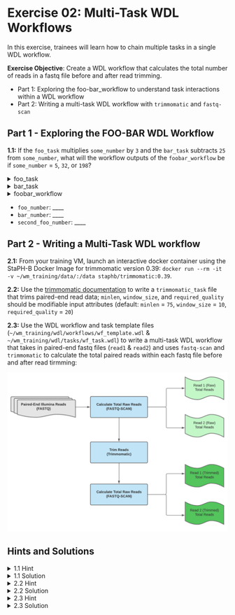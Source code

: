 # Exercise 02: Multi-Task WDL Workflows

In this exercise, trainees will learn how to chain multiple tasks in a single WDL workflow. 

**Exercise Objective**: Create a WDL workflow that calculates the total number of reads in a fastq file before and after read trimming. 
- Part 1: Exploring the foo-bar_workflow to understand task interactions within a WDL workflow
- Part 2: Writing a multi-task WDL workflow with `trimmomatic` and `fastq-scan`

## Part 1 - Exploring the FOO-BAR WDL Workflow
**1.1:** If the `foo_task` multiplies `some_number` by `3` and the `bar_task` subtracts `25` from `some_number`, what will the workflow outputs of the `foobar_workflow` be if `some_number` = `5`, `32`, or `198`?
<details>
  <summary> foo_task
  </summary><br />
  
```
task foo_task {
  meta {
    # task metadata
    description: "Foo task file: multiply some number by 3"
  }
  input {
    # task inputs
    Int some_number
    String docker = "quay.io/theiagen/utility:1.2"
    Int cpu = 2
    Int memory = 2
  }
  command <<<
    # code block executed 
    let "foo_number = ~{some_number} * 3"
    echo $foo_number | tee FOO_NUMBER
  >>>
  output {
    # task outputs
    Int foo_number = read_string("FOO_NUMBER")
  }
  runtime {
    # runtime environment
    docker: "~{docker}"
    memory: "~{memory} GB"
    cpu: cpu
    disks: "local-disk 50 SSD"
    preemptible: 0
  }
}
```

</details>
  
<details>
  <summary> bar_task
  </summary><br />
  
```
task bar_task {
  meta {
    # task metadata
    description: "Bar task file: subtract 25 from some number"
  }
  input {
    # task inputs
    Int some_number
    String docker = "quay.io/theiagen/utility:1.2"
    Int cpu = 2
    Int memory = 2
  }
  command <<<
    # code block executed 
    let "bar_number = ~{some_number} - 25"
    echo $bar_number | tee BAR_NUMBER
  >>>
  output {
    # task outputs
    Int bar_number = read_string("BAR_NUMBER")
  }
  runtime {
    # runtime environment
    docker: "~{docker}"
    memory: "~{memory} GB"
    cpu: cpu
    disks: "local-disk 50 SSD"
    preemptible: 0
  }
}
```

</details>
  
</details>
  
<details>
  <summary> foobar_workflow
  </summary><br />
  
```
workflow foobar_workflow {
  input {
    # workflow inputs
    Int some_number
  }
  # tasks and/or subworkflows to execute
  call foo.foo_task {
    input:
      some_number = some_number
  }
  call bar.bar_task {
    input:
      some_number = foo_task.foo_number
  }
  call foo.foo_task as second_foo_task {
    input:
      some_number = bar_task.bar_number
  }
  output {
    # workflow outputs (output columns in Terra data tables)
    Int foo_number = foo_task.foo_number
    Int bar_number = bar_task.bar_number
    Int second_foo_number = second_foo_task.foo_number
  }
}
```

</details>

- `foo_number`: ____
- `bar_number`: ____
- `second_foo_number`: ____


## Part 2 - Writing a Multi-Task WDL workflow
**2.1:** From your training VM, launch an interactive docker container using the StaPH-B Docker Image for trimmomatic version 0.39: `docker run --rm -it -v ~/wm_training/data/:/data staphb/trimmomatic:0.39`.

**2.2:** Use the [trimmomatic documentation](http://www.usadellab.org/cms/?page=trimmomatic) to write a `trimmomatic_task` file that trims paired-end read data; `minlen`, `window_size`, and `required_quality` should be modifiable input attributes (default: `minlen` = `75`, `window_size` = `10`, `required_quality` = `20`)

**2.3:** Use the WDL workflow and task template files (`~/wm_training/wdl/workflows/wf_template.wdl` & `~/wm_training/wdl/tasks/wf_task.wdl`) to write a multi-task WDL workflow that takes in paired-end fastq files (`read1` & `read2`) and uses `fastq-scan` and `trimmomatic` to calculate the total paired reads within each fastq file before and after read tirmming:

<p align="center">
  <img src="../images/scan-n-trim_workflow.png" width="800" class="center">
</p>

## Hints and Solutions
<details>
 <summary> 1.1 Hint
 </summary><br />
 
 Examine the `foobar_workflow` to see how the `some_number` input attribute of each workflow gets set, e.g.

  ```
   call foo.foo_task as second_foo_task {
    input:
      some_number = bar_task.bar_number
  }
  ```
  
  How might this impact the final workflow output?
</details>

<details>
 <summary> 1.1 Solution 
 </summary><br />   
  
 Use the `miniwdl run` command to execute the `foobar` WDL workflow hosted in this repository to find out:<br />

   `$ miniwdl run ~/wm_training/wdl/workflows/wf_foobar.wdl some_number=5`
  
If `some_number` = `5`:
 - `foo_number` = `5 * 3` = `15`
 - `bar_number` = `15 - 25` = `-10`
 - `second_foo_number`: = `-10 * 3` = `-30`

  
  ```
workflow foobar_workflow {
  input {
    # workflow inputs
    Int some_number = 5
  }
  # tasks and/or subworkflows to execute
  call foo.foo_task {
    input:
      some_number = some_number # some_number = 5
  }
  call bar.bar_task {
    input:
      some_number = foo_task.foo_number # foo_task.foo_number = 5 * 3 = 15
  }
  call foo.foo_task as second_foo_task {
    input:
      some_number = bar_task.bar_number # bar_task.bar_number = 15 - 25 = -10
  }
  output {
    # workflow outputs (output columns in Terra data tables)
    Int foo_number = foo_task.foo_number # foo_task.foo_number = 5 * 3 = 15
    Int bar_number = bar_task.bar_number # bar_task.bar_number = 15 - 25 = -10
    Int second_foo_number = second_foo_task.foo_number # bar_task.bar_number = -10 * 3 = -30
  }
}
  ```
  
</details>

<details>
 <summary> 2.2 Hint
 </summary><br />
 
Examine how this problem is addressed in other Theiagen GitHub repositories: 
  - [Public Health Bacterial Genomics](https://github.com/theiagen/public_health_bacterial_genomics/blob/main/tasks/quality_control/task_trimmomatic.wdl#L3)
  - [Public Health Viral Genomics](https://github.com/theiagen/public_health_viral_genomics/blob/main/tasks/task_read_clean.wdl#L157)

</details>

<details>
  <summary> 2.2 Solution 
   </summary><br />

Check the following files in the [`solutions` branch](https://github.com/theiagen/wm_training/tree/solutions) of this repository:
  - [`wm_training/wdl/tasks/task_trimmomatic.wdl`](https://github.com/theiagen/wm_training/blob/solutions/wdl/tasks/task_trimmomatic.wdl)
  
  
  
</details>

<details>
 <summary> 2.3 Hint
 </summary><br />
 
The `fastq_scan_task` will need to be called twice in this workflow. Examine the `foobar_workflow` to identify how a workflow can be called multiple times while avoiding any `task` namespace conflicts.

```
workflow foobar_workflow {
  input {
    # workflow inputs
    Int some_number
  }
  # tasks and/or subworkflows to execute
  call foo.foo_task {
    input:
      some_number = some_number
  }
  call bar.bar_task {
    input:
      some_number = foo_task.foo_number
  }
  call foo.foo_task as second_foo_task {
    input:
      some_number = bar_task.bar_number
  }
  output {
    # workflow outputs (output columns in Terra data tables)
    Int foo_number = foo_task.foo_number
    Int bar_number = bar_task.bar_number
    Int second_foo_number = second_foo_task.foo_number
  }
}
```

With these input attributes, how can we construct a `command` block to execute the appropriate `fastq-scan` command? What information needs to be defined in the `runtime` block?

</details>

<details>
  <summary> 2.3 Solution 
  </summary><br />
  
Check the following files in the [`solutions` branch](https://github.com/theiagen/wm_training/tree/solutions) of this repository: 
  - [`wm_training/blob/solutions/wdl/workflows/wf_scan_n_trim`](https://github.com/theiagen/wm_training/blob/solutions/wdl/workflows/wf_scan_n_trim.wdl)
  
</details>
